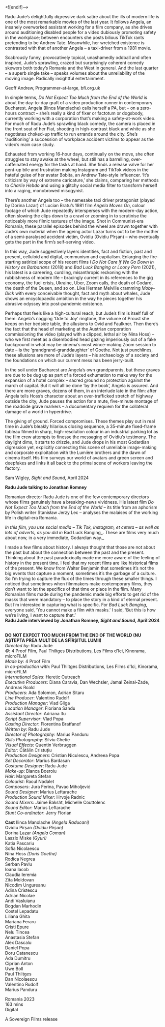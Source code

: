 
<![endif]-->

Radu Jude’s delightfully digressive dark satire about the ills of modern life is one of the most remarkable movies of the last year. It follows Angela, an insanely overworked assistant working for a film company, as she drives around auditioning disabled people for a video dubiously promoting safety in the workplace; between encounters she posts bilious TikTok rants pretending to be Andrew Tate. Meanwhile, her wretched existence is contrasted with that of another Angela – a taxi-driver from a 1981 movie.

Scabrously funny, provocatively topical, unashamedly oddball and often inspired, Jude’s sprawling, crazed but surprisingly coherent comedy skewers both today’s Romania and the West in general. And the last quarter – a superb single take – speaks volumes about the unreliability of the moving image. Radically insightful entertainment.

Geoff Andrew, Programmer-at-large, bfi.org.uk

In simple terms, _Do Not Expect Too Much from the End of the World_ is about the day-to-day graft of a video production runner in contemporary Bucharest. Angela (Ilinca Manolache) calls herself a PA, but – on a zero-hours contract – she’s really a kind of fixer or factotum or dogsbody, currently working with a corporation that’s making a safety-at-work video. For much of Radu Jude’s sprawling black comedy, the camera is placed in the front seat of her Fiat, shooting in high-contrast black and white as she negotiates choked-up traffic to run errands around the city. She’s ‘auditioning’ a succession of workplace accident victims to appear as the video’s main case study.

Exhausted from working 16-hour days, continually on the move, she often struggles to stay awake at the wheel, but still has a barrelling, over-caffeinated energy for the tasks at hand. She finds a release valve for her pent-up bile and frustration making Instagram and TikTok videos in the hateful guise of her avatar Bobita, an Andrew Tate-style influencer. ‘It’s criticism by way of extreme caricature,’ she claims, comparing her methods to _Charlie Hebdo_ and using a glitchy social media filter to transform herself into a raging, monobrowed misogynist.

There’s another Angela too – the namesake taxi driver protagonist (played by Dorina Lazar) of Lucian Bratu’s 1981 film _Angela Moves On_, colour footage of which Jude repeatedly intersperses with the modern-day action, often slowing the clips down to a crawl or zooming in to scrutinise the noticeably more filmic textures of the image. Shot in Communist-era Romania, these parallel episodes behind the wheel are drawn together with Jude’s own material when the ageing actor Lazar turns out to be the mother of a semi-paralysed accident victim, Ovidiu (Ovidiu Pîrșan) – who eventually gets the part in the firm’s self-serving video.

In this way, Jude suggestively layers identities, fact and fiction, past and present, celluloid and digital, communism and capitalism. Enlarging the fire-starting satirical scope of his recent films _I Do Not Care If We Go Down in History as Barbarians_ (2018) and _Bad Luck Banging or Loony Porn_ (2021), his latest is a careering, curdling, misanthropic reckoning with the rubbishness of modern life – bracingly current in its references to the gig economy, the fuel crisis, Ukraine, Uber, Zoom calls, the death of Godard, the death of the Queen, and so on. Like Herman Melville cramming _Moby-Dick_ with every conceivable thought, fact and myth about whales, Jude shows an encyclopaedic ambition in the way he pieces together his abrasive odyssey into post-pandemic existence.

Perhaps that feels like a high-cultural reach, but Jude’s film is itself full of them: Angela’s nagging ‘Ode to Joy’ ringtone, the volume of Proust she keeps on her bedside table, the allusions to Ovid and Faulkner. Then there’s the fact that the head of marketing at the Austrian corporation commissioning the video (played with a clipped, lethal air by Nina Hoss) – who we first meet as a disembodied head gazing imperiously out of a fake background in what may be cinema’s most wince-making Zoom session to date – is the ‘grandgrand-granddaughter’ of Goethe. Not just punchlines, these allusions are more of Jude’s layers – his archaeology of a society and the foundations on which our current mess has been jerry-built.

In the soil under Bucharest are Angela’s own grandparents, but these graves are due to be dug up as part of a forced exhumation to make way for the expansion of a hotel complex – sacred ground no protection against the march of capital. But it will all be done ‘by the book’, Angela is assured. And there are more graves, dozens of them, in an interlude late in the film: after Angela tells Hoss’s character about an over-trafficked stretch of highway outside the city, Jude pauses the action for a mute, five-minute montage of the roadside grave markers – a documentary requiem for the collateral damage of a world in hyperdrive.

The giving of ground. Forced compromises. These themes play out in real time in Jude’s bleakly hilarious closing sequence, a 35-minute fixed-frame tableau filmed in sharp, high-resolution colour in an industrial parking lot as the film crew attempts to finesse the messaging of Ovidiu’s testimony. The daylight dims, it starts to drizzle, and Jude drops in his most Godardian digression yet, explicitly connecting this scene of unreliable image-making and corporate exploitation with the Lumière brothers and the dawn of cinema itself. His film surveys our world of avatars and green screen and deepfakes and links it all back to the primal scene of workers leaving the factory.

Sam Wigley, _Sight and Sound_, April 2024

**Radu Jude talking to Jonathan Romney**

Romanian director Radu Jude is one of the few contemporary directors whose films genuinely have a breaking-news vividness. His latest film _Do Not Expect Too Much from the End of the World_ – its title from an aphorism by Polish writer Stanisław Jerzy Lec – analyses the malaises of the working life in digital-era Romania.

_In this film, you use social media – Tik Tok, Instagram, et cetera – as well as lots of adverts, as you did in_ Bad Luck Banging_. These are films very much about now, in a very immediate, Godardian way._

I made a few films about history. I always thought that those are not about the past but about the connection between the past and the present. Thinking about the past paradoxically made me more aware of the feeling of history in the present time. I feel that my recent films are like historical films of the present. We know from Walter Benjamin that sometimes it’s not the big events that capture a moment, sometimes it’s the garbage of a culture. So I’m trying to capture the flux of the times through these smaller things. I noticed that sometimes when filmmakers make contemporary films, they don’t want to let the specifics of that time or place in the film. Many Romanian films made during the pandemic made big efforts to get rid of the masks that were mandatory – to place the story in a kind of eternal present. But I’m interested in capturing what is specific. For _Bad Luck Banging_, everyone said, ‘You cannot make a film with masks.’ I said, ‘But this is how we’re living, I want to capture that.’  
**Radu Jude interviewed by Jonathan Romney, _Sight and Sound_, April 2024**  
<br>

**DO NOT EXPECT TOO MUCH FROM THE END OF THE WORLD (NU AȘTEPTA PREA MULT DE LA SFÎRȘITUL LUMII)**  
_Directed by_: Radu Jude  
_©_: 4 Proof Film, Paul Thiltges Distributions, Les Films d'Ici, Kinorama, microFILM  
_Made by_: 4 Proof Film  
_In co-production with_: Paul Thiltges Distributions, Les Films d'Ici, Kinorama, microFILM  
_International Sales_: Heretic Outreach  
_Executive Producers_: Diana Caravia, Dan Wechsler, Jamal Zeinal-Zade, Andreas Roald  
_Producers_: Ada Solomon, Adrian Sitaru  
_Line Producer_: Valentino Rudolf  
_Production Manager_: Vlad Gliga  
_Location Manager_: Floriana Sandu  
_Assistant Director_: Adriana Itu  
_Script Supervisor_: Vlad Popa  
_Casting Director_: Florentina Bratfanof  
_Written by_: Radu Jude  
_Director of Photography_: Marius Panduru  
_Stills Photography_: Silviu Ghetie  
_Visual Effects_: Quentin Verbruggen  
_Editor_: Cătălin Cristuțiu  
_Production Designers_: Cristian Niculescu, Andreea Popa  
_Set Decorator_: Marius Bardasan  
_Costume Designer_: Radu Jude  
_Make-up_: Bianca Boeroiu  
_Hair_: Margareta Stefan  
_Colourist_: Raoul Nadalet  
_Composers_: Jura Ferina, Pavao Miholjević  
_Sound Designer_: Marius Leftarache  
_Production Sound Mixer_: Hrvoje Radnic  
_Sound Mixers_: Jaime Baksht, Michelle Couttolenc  
_Sound Editor_: Marius Leftarache  
_Stunt Co-ordinator_: Jerry Florian  

**Cast**
Ilinca Manolache _(Angela Raducani)_  
Ovidiu Pîrșan _(Ovidiu Pîrșan)_  
Dorina Lazar _(Angela Coman)_  
Laszlo Miske _(Gyuri)_  
Katia Pascariu  
Sofia Nicolaescu  
Nina Hoss _(Doris Goethe)_  
Rodica Negrea  
Serban Pavlu  
Ioana Iacob  
Claudia Ieremia  
Zita Moldovan  
Nicodim Ungureanu  
Adina Cristescu  
Adrian Nicolae  
Andi Vasluianu  
Bogdan Marhodin  
Costel Lepadatu  
Liliana Ghita  
Mariana Feraru  
Cristi Epure  
Nelu Tincea  
Anastasia Stefan  
Alex Dascalu  
Daniel Popa  
Doru Catanescu  
Ada Dumitru  
Ciprian Anton  
Uwe Boll  
Paul Thiltges  
Dan Nicolaescu  
Valentino Rudolf  
Marius Panduru  

Romania 2023  
163 mins  
Digital  

A Sovereign Films release
<!--stackedit_data:
eyJoaXN0b3J5IjpbLTMxNDAwNzgxXX0=
-->